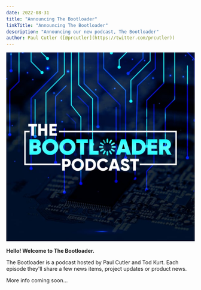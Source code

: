 ```yaml
---
date: 2022-08-31
title: "Announcing The Bootloader"
linkTitle: "Announcing The Bootloader"
description: "Announcing our new podcast, The Bootloader"
author: Paul Cutler ([@prcutler](https://twitter.com/prcutler))
---
```


![The Bootloader podcast](bootloader-logo-600px.jpg)

**Hello!  Welcome to The Bootloader.**

The Bootloader is a podcast hosted by Paul Cutler and Tod Kurt.  Each episode they'll share a few
news items, project updates or product news.

More info coming soon...
